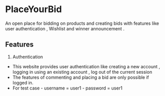 # PlaceYourBid
An open place for bidding on products and creating bids with features like user authentication , Wishlist and winner announcement .

## Features

1. Authentication
- This website provides user authentication like creating a new account , logging in using an existing account , log out of the current session
- The features of commenting and placing a bid are only possible if logged in.
- For test case
      - username = user1
      - password = user1

